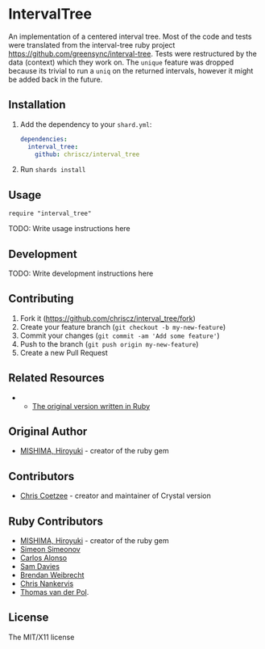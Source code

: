 # IntervalTree

An implementation of a centered interval tree.
Most of the code and tests were translated from the interval-tree ruby project https://github.com/greensync/interval-tree.
Tests were restructured by the data (context) which they work on.
The `unique` feature was dropped because its trivial to run a `uniq` on the returned intervals, however it might be added back in the future.

## Installation

1. Add the dependency to your `shard.yml`:

   ```yaml
   dependencies:
     interval_tree:
       github: chriscz/interval_tree
   ```

2. Run `shards install`

## Usage

```crystal
require "interval_tree"
```


TODO: Write usage instructions here

## Development

TODO: Write development instructions here

## Contributing

1. Fork it (<https://github.com/chriscz/interval_tree/fork>)
2. Create your feature branch (`git checkout -b my-new-feature`)
3. Commit your changes (`git commit -am 'Add some feature'`)
4. Push to the branch (`git push origin my-new-feature`)
5. Create a new Pull Request

## Related Resources
- * [The original version written in Ruby](https://github.com/greensync/interval-tree)

## Original Author
- [MISHIMA, Hiroyuki](https://github.com/misshie) - creator of the ruby gem

## Contributors
- [Chris Coetzee](https://github.com/chriscz) - creator and maintainer of Crystal version

## Ruby Contributors
- [MISHIMA, Hiroyuki](https://github.com/misshie) - creator of the ruby gem
- [Simeon Simeonov](https://github.com/ssimeonov)
- [Carlos Alonso](https://github.com/calonso)
- [Sam Davies](https://github.com/samphilipd)
- [Brendan Weibrecht](https://github.com/ZimbiX)
- [Chris Nankervis](https://github.com/chrisnankervis)
- [Thomas van der Pol](https://github.com/tvanderpol).

## License
The MIT/X11 license
